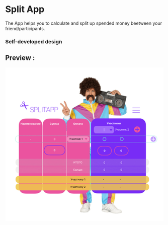 # Split App
The App helps you to calculate and split up spended money beetween your friend/participants.

### Self-developed design  

 ## Preview :
 ![Preview](src/vendor/preview.png)

